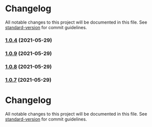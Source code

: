 # Changelog

All notable changes to this project will be documented in this file. See [standard-version](https://github.com/conventional-changelog/standard-version) for commit guidelines.

### [1.0.4](https://github.com/kostyachuma/mask-icon/compare/v1.0.9...v1.0.4) (2021-05-29)

### [1.0.9](https://github.com/kostyachuma/mask-icon/compare/v1.0.8...v1.0.9) (2021-05-29)

### [1.0.8](https://github.com/kostyachuma/mask-icon/compare/v1.0.7...v1.0.8) (2021-05-29)

### [1.0.7](https://github.com/kostyachuma/mask-icon/compare/v1.0.6...v1.0.7) (2021-05-29)

# Changelog

All notable changes to this project will be documented in this file. See [standard-version](https://github.com/conventional-changelog/standard-version) for commit guidelines.
